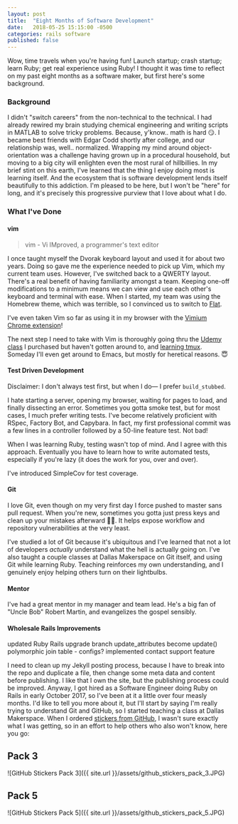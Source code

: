 ```yaml
---
layout: post
title:  "Eight Months of Software Development"
date:   2018-05-25 15:15:00 -0500
categories: rails software
published: false
---
```

Wow, time travels when you're having fun! Launch startup; crash startup; learn
Ruby; get real experience using Ruby! I thought it was time to reflect on my
past eight months as a software maker, but first here's some background.

### Background

I didn't "switch careers" from the non-technical to the technical. I had already rewired
my brain studying chemical engineering and writing scripts in MATLAB to solve
tricky problems. Because, y'know.. math is hard 😏. I became best friends with
Edgar Codd shortly after college, and our relationship was, well.. normalized.
Wrapping my mind around object-orientation was a challenge having grown up in a
procedural household, but moving to a big city will enlighten even the most
rural of hillbillies. In my brief stint on this earth, I've learned that the
thing I enjoy doing most is learning itself. And the ecosystem that is software
development lends itself beautifully to this addiction. I'm pleased to be here,
but I won't be "here" for long, and it's precisely this progressive purview that I love
about what I do.

### What I've Done

#### vim

> vim - Vi IMproved, a programmer's text editor

I once taught myself the Dvorak keyboard layout and used it for about two years.
Doing so gave me the experience needed to pick up Vim, which my current team
uses. However, I've switched back to a QWERTY layout. There's a real benefit of
having familiarity amongst a team. Keeping one-off modifications to a minimum
means we can view and use each other's keyboard and terminal with ease. When I
started, my team was using the Homebrew theme, which was terrible, so I
convinced us to switch to
[Flat](https://github.com/lysyi3m/osx-terminal-themes#flat).

I've even taken Vim so far as using it in my browser with the [Vimium Chrome extension](https://youtu.be/t67Sn0RGK54)!

The next step I need to take with Vim is thoroughly going thru the [Udemy class](https://www.udemy.com/vim-commands-cheat-sheet/learn/v4/overview) I purchased but haven't gotten around to, and [learning tmux](https://thoughtbot.com/upcase/tmux). Someday I'll even get around to Emacs, but mostly for heretical reasons. 😇

#### Test Driven Development

Disclaimer: I don't always test first, but when I do— I prefer `build_stubbed`.

I hate starting a server, opening my browser, waiting for pages to load, and
finally dissecting an error. Sometimes you gotta smoke test, but for most cases,
I much prefer writing tests. I've become relatively proficient with RSpec,
Factory Bot, and Capybara. In fact, my first professional commit was a few lines in a controller
followed by a 50-line feature test. Not bad!

When I was learning Ruby, testing wasn't top of mind. And I agree with this
approach. Eventually you have to learn how to write automated tests,
especially if you're lazy (it does the work for you, over and over).

I've introduced SimpleCov for test coverage.

#### Git

I love Git, even though on my very first day I force pushed to master sans pull
request. When you're new, sometimes you gotta just press keys and clean up your
mistakes afterward 🤷‍♂️. It helps expose workflow and repository vulnerabilities at the very least.

I've studied a lot of Git because it's ubiquitous and I've learned that not a
lot of developers *actually* understand what the hell is actually going on. I've
also taught a couple classes at Dallas Makerspace on Git itself, and using Git
while learning Ruby. Teaching reinforces my own understanding, and I genuinely
enjoy helping others turn on their lightbulbs.

#### Mentor

I've had a great mentor in my manager and team lead. He's a big fan of "Uncle
Bob" Robert Martin, and evangelizes the gospel sensibly.

#### Wholesale Rails Improvements

updated Ruby
Rails upgrade branch
update_attributes become update()
polymorphic join table - configs?
implemented contact support feature



I need to clean up my Jekyll posting process, because I have to break into the repo and duplicate a file, then change some meta data and content before publishing. I like that I own the site, but the publishing process could be improved. Anyway, I got hired as a Software Engineer doing Ruby on Rails in early October 2017, so I've been at it a little over four measly months. I'd like to tell you more about it, but I'll start by saying I'm really trying to understand Git and GitHub, so I started teaching a class at Dallas Makerspace. When I ordered [stickers from GitHub](https://github.myshopify.com/collections/all-products/products/octodex-sticker-packs), I wasn't sure exactly what I was getting, so in an effort to help others who also won't know, here you go:

## Pack 3

![GitHub Stickers Pack 3]({{ site.url }}/assets/github_stickers_pack_3.JPG)

## Pack 5

![GitHub Stickers Pack 5]({{ site.url }}/assets/github_stickers_pack_5.JPG)


